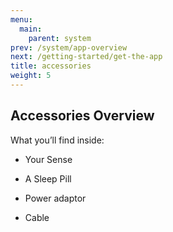 ```yaml
---
menu:
  main:
    parent: system
prev: /system/app-overview
next: /getting-started/get-the-app
title: accessories
weight: 5
---
```


## Accessories Overview

What you’ll find inside:


- Your Sense


- A Sleep Pill


- Power adaptor


- Cable 


